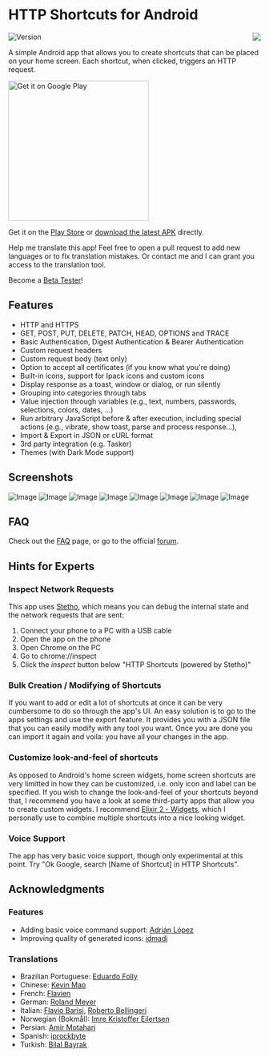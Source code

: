 # HTTP Shortcuts for Android
<img src="./HTTPShortcuts/app/src/main/res/drawable-xxxhdpi/ic_launcher.png" align="right" style="margin-left: 1em;"/>

![Version](https://img.shields.io/badge/version-1.27.2-green.svg)

A simple Android app that allows you to create shortcuts that can be placed on your home screen. Each shortcut, when clicked, triggers an HTTP request.

<a href="https://play.google.com/store/apps/details?id=ch.rmy.android.http_shortcuts">
<img alt="Get it on Google Play" src="http://steverichey.github.io/google-play-badge-svg/img/en_get.svg" width="280" />
</a>

Get it on the [Play Store](https://play.google.com/store/apps/details?id=ch.rmy.android.http_shortcuts) or [download the latest APK](https://github.com/Waboodoo/HTTP-Shortcuts/releases) directly.


Help me translate this app! Feel free to open a pull request to add new languages or to fix translation mistakes. Or contact me and I can grant you access to the translation tool.

Become a [Beta Tester](https://play.google.com/apps/testing/ch.rmy.android.http_shortcuts)!

## Features
- HTTP and HTTPS
- GET, POST, PUT, DELETE, PATCH, HEAD, OPTIONS and TRACE
- Basic Authentication, Digest Authentication & Bearer Authentication
- Custom request headers
- Custom request body (text only)
- Option to accept all certificates (if you know what you're doing)
- Built-in icons, support for Ipack icons and custom icons
- Display response as a toast, window or dialog, or run silently
- Grouping into categories through tabs
- Value injection through variables (e.g., text, numbers, passwords, selections, colors, dates, …)
- Run arbitrary JavaScript before & after execution, including special actions (e.g., vibrate, show toast, parse and process response…), 
- Import & Export in JSON or cURL format
- 3rd party integration (e.g. Tasker)
- Themes (with Dark Mode support)


## Screenshots

![Image](/Screenshots/1.png)
![Image](/Screenshots/2.png)
![Image](/Screenshots/3.png)
![Image](/Screenshots/4.png)
![Image](/Screenshots/5.png)
![Image](/Screenshots/6.png)
![Image](/Screenshots/7.png)
![Image](/Screenshots/8.png)

## FAQ

Check out the [FAQ](https://http-shortcuts.rmy.ch/#faq) page, or go to the official [forum](https://http-shortcuts.rmy.ch/forum).

## Hints for Experts

### Inspect Network Requests
This app uses [Stetho](https://github.com/facebook/stetho), which means you can debug the internal state and the network requests that are sent:
1. Connect your phone to a PC with a USB cable
2. Open the app on the phone
3. Open Chrome on the PC
4. Go to chrome://inspect
5. Click the *inspect* button below "HTTP Shortcuts (powered by Stetho)"

### Bulk Creation / Modifying of Shortcuts
If you want to add or edit a lot of shortcuts at once it can be very cumbersome to do so through the app's UI. An easy solution is to go to the apps settings and use the export feature. It provides you with a JSON file that you can easily modify with any tool you want. Once you are done you can import it again and voila: you have all your changes in the app.

### Customize look-and-feel of shortcuts
As opposed to Android's home screen widgets, home screen shortcuts are very limitted in how they can be customized, i.e. only icon and label can be specified. If you wish to change the look-and-feel of your shortcuts beyond that, I recommend you have a look at some third-party apps that allow you to create custom widgets. I recommend [Elixir 2 - Widgets](https://play.google.com/store/apps/details?id=com.bartat.android.elixir.widget&hl=en), which I personally use to combine multiple shortcuts into a nice looking widget.

### Voice Support
The app has very basic voice support, though only experimental at this point. Try "Ok Google, search \[Name of Shortcut\] in HTTP Shortcuts".

## Acknowledgments

### Features
- Adding basic voice command support: [Adrián López](https://github.com/adrianlzt)
- Improving quality of generated icons: [idmadj](https://github.com/idmadj)

### Translations
- Brazilian Portuguese: [Eduardo Folly](https://github.com/edufolly)
- Chinese: [Kevin Mao](https://github.com/yuanrunmao)
- French: [Flavien](https://github.com/Flavien06)
- German: [Roland Meyer](https://github.com/Waboodoo)
- Italian: [Flavio Barisi](https://github.com/flavio20002), [Roberto Bellingeri](https://github.com/bellingeri)
- Norwegian (Bokmål): [Imre Kristoffer Eilertsen](https://github.com/DandelionSprout)
- Persian: [Amir Motahari](https://github.com/a-motahari)
- Spanish: [iprockbyte](https://github.com/iprockbyte)
- Turkish: [Bilal Bayrak](https://github.com/bayrakbilal)
